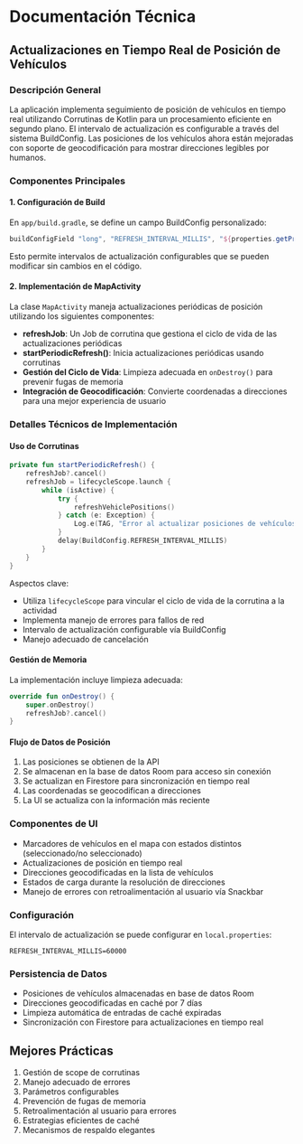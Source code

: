 # Documentación Técnica

## Actualizaciones en Tiempo Real de Posición de Vehículos

### Descripción General
La aplicación implementa seguimiento de posición de vehículos en tiempo real utilizando Corrutinas de Kotlin para un procesamiento eficiente en segundo plano. El intervalo de actualización es configurable a través del sistema BuildConfig. Las posiciones de los vehículos ahora están mejoradas con soporte de geocodificación para mostrar direcciones legibles por humanos.

### Componentes Principales

#### 1. Configuración de Build
En `app/build.gradle`, se define un campo BuildConfig personalizado:
```groovy
buildConfigField "long", "REFRESH_INTERVAL_MILLIS", "${properties.getProperty('REFRESH_INTERVAL_MILLIS', '60000')}L"
```
Esto permite intervalos de actualización configurables que se pueden modificar sin cambios en el código.

#### 2. Implementación de MapActivity
La clase `MapActivity` maneja actualizaciones periódicas de posición utilizando los siguientes componentes:

- **refreshJob**: Un Job de corrutina que gestiona el ciclo de vida de las actualizaciones periódicas
- **startPeriodicRefresh()**: Inicia actualizaciones periódicas usando corrutinas
- **Gestión del Ciclo de Vida**: Limpieza adecuada en `onDestroy()` para prevenir fugas de memoria
- **Integración de Geocodificación**: Convierte coordenadas a direcciones para una mejor experiencia de usuario

### Detalles Técnicos de Implementación

#### Uso de Corrutinas
```kotlin
private fun startPeriodicRefresh() {
    refreshJob?.cancel()
    refreshJob = lifecycleScope.launch {
        while (isActive) {
            try {
                refreshVehiclePositions()
            } catch (e: Exception) {
                Log.e(TAG, "Error al actualizar posiciones de vehículos", e)
            }
            delay(BuildConfig.REFRESH_INTERVAL_MILLIS)
        }
    }
}
```

Aspectos clave:
- Utiliza `lifecycleScope` para vincular el ciclo de vida de la corrutina a la actividad
- Implementa manejo de errores para fallos de red
- Intervalo de actualización configurable vía BuildConfig
- Manejo adecuado de cancelación

#### Gestión de Memoria
La implementación incluye limpieza adecuada:
```kotlin
override fun onDestroy() {
    super.onDestroy()
    refreshJob?.cancel()
}
```

#### Flujo de Datos de Posición
1. Las posiciones se obtienen de la API
2. Se almacenan en la base de datos Room para acceso sin conexión
3. Se actualizan en Firestore para sincronización en tiempo real
4. Las coordenadas se geocodifican a direcciones
5. La UI se actualiza con la información más reciente

### Componentes de UI
- Marcadores de vehículos en el mapa con estados distintos (seleccionado/no seleccionado)
- Actualizaciones de posición en tiempo real
- Direcciones geocodificadas en la lista de vehículos
- Estados de carga durante la resolución de direcciones
- Manejo de errores con retroalimentación al usuario vía Snackbar

### Configuración
El intervalo de actualización se puede configurar en `local.properties`:
```properties
REFRESH_INTERVAL_MILLIS=60000
```

### Persistencia de Datos
- Posiciones de vehículos almacenadas en base de datos Room
- Direcciones geocodificadas en caché por 7 días
- Limpieza automática de entradas de caché expiradas
- Sincronización con Firestore para actualizaciones en tiempo real

## Mejores Prácticas
1. Gestión de scope de corrutinas
2. Manejo adecuado de errores
3. Parámetros configurables
4. Prevención de fugas de memoria
5. Retroalimentación al usuario para errores
6. Estrategias eficientes de caché
7. Mecanismos de respaldo elegantes 
